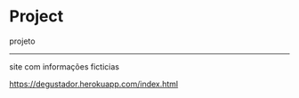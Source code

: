 # Project
projeto


______________________________________

site com informações ficticias

https://degustador.herokuapp.com/index.html
